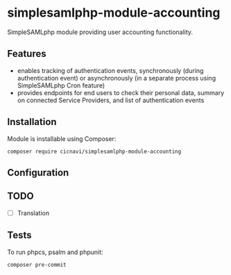 # simplesamlphp-module-accounting
SimpleSAMLphp module providing user accounting functionality.

## Features
- enables tracking of authentication events, synchronously (during authentication event) or
asynchronously (in a separate process using SimpleSAMLphp Cron feature)
- provides endpoints for end users to check their personal data, summary on connected
Service Providers, and list of authentication events

## Installation
Module is installable using Composer:
```shell
composer require cicnavi/simplesamlphp-module-accounting
```

## Configuration


## TODO
- [ ] Translation

## Tests
To run phpcs, psalm and phpunit:

```shell
composer pre-commit
```
